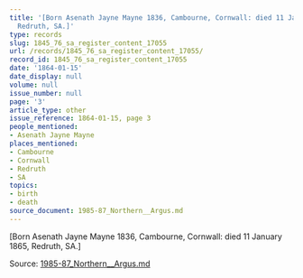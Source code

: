 ```yaml
---
title: '[Born Asenath Jayne Mayne 1836, Cambourne, Cornwall: died 11 January 1865,
  Redruth, SA.]'
type: records
slug: 1845_76_sa_register_content_17055
url: /records/1845_76_sa_register_content_17055/
record_id: 1845_76_sa_register_content_17055
date: '1864-01-15'
date_display: null
volume: null
issue_number: null
page: '3'
article_type: other
issue_reference: 1864-01-15, page 3
people_mentioned:
- Asenath Jayne Mayne
places_mentioned:
- Cambourne
- Cornwall
- Redruth
- SA
topics:
- birth
- death
source_document: 1985-87_Northern__Argus.md
---
```


[Born Asenath Jayne Mayne 1836, Cambourne, Cornwall: died 11 January 1865, Redruth, SA.]

Source: [1985-87_Northern__Argus.md](/downloads/markdown/1985-87_Northern__Argus.md)
